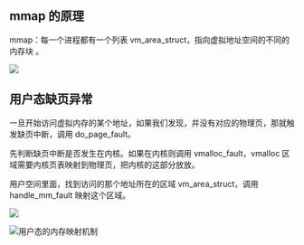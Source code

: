 ## mmap 的原理

mmap：每一个进程都有一个列表 vm_area_struct，指向虚拟地址空间的不同的内存块 。

![](https://blog-1252173264.cos.ap-shanghai.myqcloud.com/1649476555421-ca8f5dbe-4067-494f-96e1-c88e26b7b13b.png)

## 用户态缺页异常

一旦开始访问虚拟内存的某个地址，如果我们发现，并没有对应的物理页，那就触发缺页中断，调用 do_page_fault。

先判断缺页中断是否发生在内核。如果在内核则调用 vmalloc_fault，vmalloc 区域需要内核页表映射到物理页，把内核的这部分放放。

用户空间里面，找到访问的那个地址所在的区域 vm_area_struct，调用 handle_mm_fault 映射这个区域。

![](https://blog-1252173264.cos.ap-shanghai.myqcloud.com/1649476712292-b75b0592-0a61-4d18-be72-1a58e507a33c.png)

![用户态的内存映射机制](https://blog-1252173264.cos.ap-shanghai.myqcloud.com/1649476822225-a8b61368-3bb7-4e43-bbba-46937236e7e5.png)
